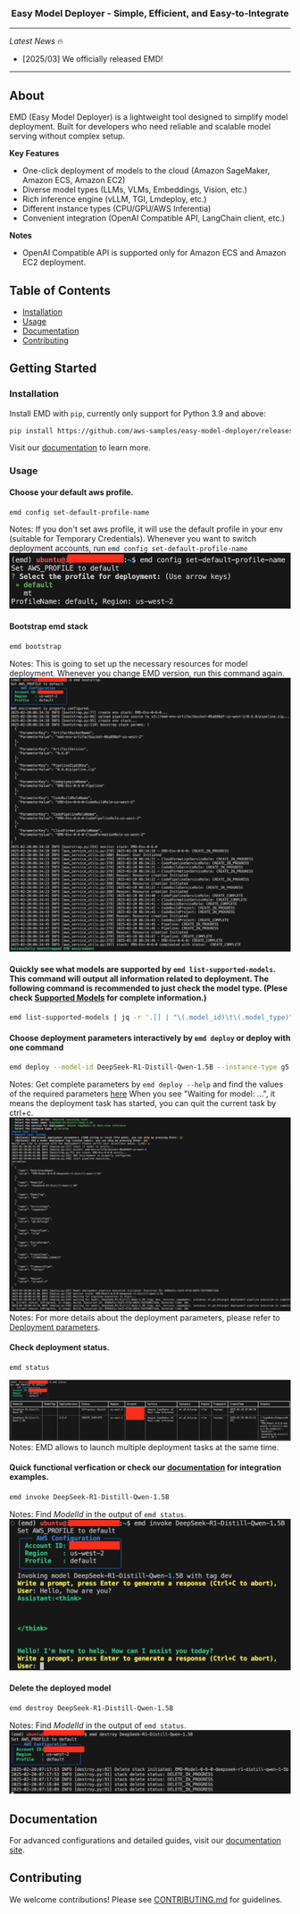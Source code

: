 <h3 align="center">
Easy Model Deployer - Simple, Efficient, and Easy-to-Integrate
</h3>

---

*Latest News* 🔥

- [2025/03] We officially released EMD!

---

## About

EMD (Easy Model Deployer) is a lightweight tool designed to simplify model deployment. Built for developers who need reliable and scalable model serving without complex setup.

**Key Features**
- One-click deployment of models to the cloud (Amazon SageMaker, Amazon ECS, Amazon EC2)
- Diverse model types (LLMs, VLMs, Embeddings, Vision, etc.)
- Rich inference engine (vLLM, TGI, Lmdeploy, etc.)
- Different instance types (CPU/GPU/AWS Inferentia)
- Convenient integration (OpenAI Compatible API, LangChain client, etc.)

**Notes**

- OpenAI Compatible API is supported only for Amazon ECS and Amazon EC2 deployment.

## Table of Contents

- [Installation](#installation)
- [Usage](#usage)
- [Documentation](#documentation)
- [Contributing](#contributing)



## Getting Started

### Installation

Install EMD with `pip`, currently only support for Python 3.9 and above:

```bash
pip install https://github.com/aws-samples/easy-model-deployer/releases/download/main/emd-0.6.0-py3-none-any.whl
```

Visit our [documentation](https://aws-samples.github.io/easy-model-deployer/en/installation/) to learn more.

### Usage

#### Choose your default aws profile.
```bash
emd config set-default-profile-name
```
Notes: If you don't set aws profile, it will use the default profile in your env (suitable for Temporary Credentials). Whenever you want to switch deployment accounts, run ```emd config set-default-profile-name```
![alt text](docs/images/emd-config.png)

#### Bootstrap emd stack
```bash
emd bootstrap
```
Notes: This is going to set up the necessary resources for model deployment. Whenever you change EMD version, run this command again.
![alt text](docs/images/emd-bootstrap.png)

#### Quickly see what models are supported by ```emd list-supported-models```. This command will output all information related to deployment. The following command is recommended to just check the model type. (Plese check [Supported Models](docs/en/supported_models.md) for complete information.)
```bash
emd list-supported-models | jq -r '.[] | "\(.model_id)\t\(.model_type)"' | column -t -s $'\t' | sort
```

#### Choose deployment parameters interactively by ```emd deploy``` or deploy with one command
```bash
emd deploy --model-id DeepSeek-R1-Distill-Qwen-1.5B --instance-type g5.8xlarge --engine-type vllm --framework-type fastapi --service-type sagemaker --extra-params {} --skip-confirm
```
Notes: Get complete parameters by ```emd deploy --help``` and find the values of the required parameters [here](docs/en/supported_models.md)
When you see "Waiting for model: ...",  it means the deployment task has started, you can quit the current task by ctrl+c.
![alt text](docs/images/emd-deploy.png)
Notes: For more details about the deployment parameters, please refer to [Deployment parameters](docs/en/deployment.md).

#### Check deployment status.
```bash
emd status
```
![alt text](docs/images/emd-status.png)
Notes: EMD allows to launch multiple deployment tasks at the same time.

#### Quick functional verfication or check our [documentation](https://aws-samples.github.io/easy-model-deployer/) for integration examples.
```bash
emd invoke DeepSeek-R1-Distill-Qwen-1.5B
```
Notes: Find *ModelId* in the output of ```emd status```.
![alt text](docs/images/emd-invoke.png)

#### Delete the deployed model
```bash
emd destroy DeepSeek-R1-Distill-Qwen-1.5B
```
Notes: Find *ModelId* in the output of ```emd status```.
![alt text](docs/images/emd-destroy.png)



## Documentation

For advanced configurations and detailed guides, visit our [documentation site](https://aws-samples.github.io/easy-model-deployer/).


## Contributing

We welcome contributions! Please see [CONTRIBUTING.md](CONTRIBUTING.md) for guidelines.
